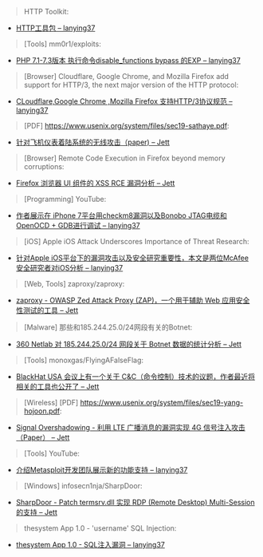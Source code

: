 > HTTP Toolkit:


* [HTTP工具包 – lanying37](https://httptoolkit.tech/mock/)



> [Tools] mm0r1/exploits:


* [PHP 7.1-7.3版本 执行命令disable_functions bypass 的EXP – lanying37](https://github.com/mm0r1/exploits/tree/master/php-json-bypass)



> [Browser] Cloudflare, Google Chrome, and Mozilla Firefox add support for HTTP/3, the next major version of the HTTP protocol:


* [CLoudflare,Google Chrome ,Mozilla Firefox 支持HTTP/3协议规范 – lanying37](http://www.techmeme.com/190926/p16#a190926p16)



> [PDF] https://www.usenix.org/system/files/sec19-sathaye.pdf:


* [针对飞机仪表着陆系统的无线攻击（paper) – Jett](https://www.usenix.org/system/files/sec19-sathaye.pdf)



> [Browser] Remote Code Execution in Firefox beyond memory corruptions:


* [Firefox 浏览器 UI 组件的 XSS RCE 漏洞分析 – Jett](https://frederik-braun.com/firefox-ui-xss-leading-to-rce.html)



> [Programming] YouTube:


* [作者展示在 iPhone 7平台用checkm8漏洞以及Bonobo JTAG电缆和OpenOCD + GDB进行调试 – lanying37](https://youtu.be/3zpwSUXlz6A)



> [iOS] Apple iOS Attack Underscores Importance of Threat Research:


* [针对Apple iOS平台下的漏洞攻击以及安全研究重要性，本文是两位McAfee安全研究者对iOS分析 – lanying37](https://mcafee.ly/2kPD1w0)



> [Web, Tools] zaproxy/zaproxy:


* [zaproxy - OWASP Zed Attack Proxy (ZAP)，一个用于辅助 Web 应用安全性测试的工具 – Jett](https://github.com/zaproxy/zaproxy)



> [Malware] 那些和185.244.25.0/24网段有关的Botnet:


* [360 Netlab 对 185.244.25.0/24 网段关于 Botnet 数据的统计分析 – Jett](https://blog.netlab.360.com/the-botnet-cluster-on-185-244-25-0-24-2/)



> [Tools] monoxgas/FlyingAFalseFlag:


* [BlackHat USA 会议上有一个关于 C&C（命令控制）技术的议题，作者最近将相关的工具也公开了 – Jett](https://github.com/monoxgas/FlyingAFalseFlag)



> [Wireless] [PDF] https://www.usenix.org/system/files/sec19-yang-hojoon.pdf:


* [Signal Overshadowing - 利用 LTE 广播消息的漏洞实现 4G 信号注入攻击（Paper） – Jett](https://www.usenix.org/system/files/sec19-yang-hojoon.pdf)



> [Tools] YouTube:


* [介绍Metasploit开发团队展示新的功能支持 – lanying37](https://www.youtube.com/watch?v=zfPNnuETelg&list=PLblkyRD1HuaHmonYW3VSNmnpol37JOLAJ)



> [Windows] infosecn1nja/SharpDoor:


* [SharpDoor - Patch termsrv.dll 实现 RDP (Remote Desktop) Multi-Session 的支持 – Jett](https://github.com/infosecn1nja/SharpDoor)



> thesystem App 1.0 - 'username' SQL Injection:


* [thesystem App 1.0 - SQL注入漏洞 – lanying37](http://dlvr.it/RF57Tw)